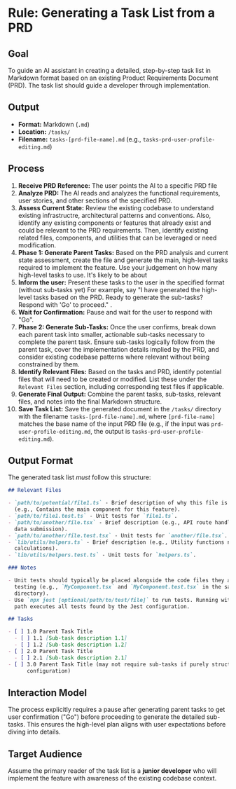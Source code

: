 # Rule: Generating a Task List from a PRD

## Goal

To guide an AI assistant in creating a detailed, step-by-step task list in
Markdown format based on an existing Product Requirements Document (PRD). The
task list should guide a developer through implementation.

## Output

- **Format:** Markdown (`.md`)
- **Location:** `/tasks/`
- **Filename:** `tasks-[prd-file-name].md` (e.g.,
  `tasks-prd-user-profile-editing.md`)

## Process

1.  **Receive PRD Reference:** The user points the AI to a specific PRD file
2.  **Analyze PRD:** The AI reads and analyzes the functional requirements, user
    stories, and other sections of the specified PRD.
3.  **Assess Current State:** Review the existing codebase to understand
    existing infrastructre, architectural patterns and conventions. Also,
    identify any existing components or features that already exist and could be
    relevant to the PRD requirements. Then, identify existing related files,
    components, and utilities that can be leveraged or need modification.
4.  **Phase 1: Generate Parent Tasks:** Based on the PRD analysis and current
    state assessment, create the file and generate the main, high-level tasks
    required to implement the feature. Use your judgement on how many high-level
    tasks to use. It's likely to be about
5.  **Inform the user:** Present these tasks to the user in the specified format
    (without sub-tasks yet) For example, say "I have generated the high-level
    tasks based on the PRD. Ready to generate the sub-tasks? Respond with 'Go'
    to proceed." .
6.  **Wait for Confirmation:** Pause and wait for the user to respond with "Go".
7.  **Phase 2: Generate Sub-Tasks:** Once the user confirms, break down each
    parent task into smaller, actionable sub-tasks necessary to complete the
    parent task. Ensure sub-tasks logically follow from the parent task, cover
    the implementation details implied by the PRD, and consider existing
    codebase patterns where relevant without being constrained by them.
8.  **Identify Relevant Files:** Based on the tasks and PRD, identify potential
    files that will need to be created or modified. List these under the
    `Relevant Files` section, including corresponding test files if applicable.
9.  **Generate Final Output:** Combine the parent tasks, sub-tasks, relevant
    files, and notes into the final Markdown structure.
10. **Save Task List:** Save the generated document in the `/tasks/` directory
    with the filename `tasks-[prd-file-name].md`, where `[prd-file-name]`
    matches the base name of the input PRD file (e.g., if the input was
    `prd-user-profile-editing.md`, the output is
    `tasks-prd-user-profile-editing.md`).

## Output Format

The generated task list _must_ follow this structure:

```markdown
## Relevant Files

- `path/to/potential/file1.ts` - Brief description of why this file is relevant
  (e.g., Contains the main component for this feature).
- `path/to/file1.test.ts` - Unit tests for `file1.ts`.
- `path/to/another/file.tsx` - Brief description (e.g., API route handler for
  data submission).
- `path/to/another/file.test.tsx` - Unit tests for `another/file.tsx`.
- `lib/utils/helpers.ts` - Brief description (e.g., Utility functions needed for
  calculations).
- `lib/utils/helpers.test.ts` - Unit tests for `helpers.ts`.

### Notes

- Unit tests should typically be placed alongside the code files they are
  testing (e.g., `MyComponent.tsx` and `MyComponent.test.tsx` in the same
  directory).
- Use `npx jest [optional/path/to/test/file]` to run tests. Running without a
  path executes all tests found by the Jest configuration.

## Tasks

- [ ] 1.0 Parent Task Title
  - [ ] 1.1 [Sub-task description 1.1]
  - [ ] 1.2 [Sub-task description 1.2]
- [ ] 2.0 Parent Task Title
  - [ ] 2.1 [Sub-task description 2.1]
- [ ] 3.0 Parent Task Title (may not require sub-tasks if purely structural or
      configuration)
```

## Interaction Model

The process explicitly requires a pause after generating parent tasks to get
user confirmation ("Go") before proceeding to generate the detailed sub-tasks.
This ensures the high-level plan aligns with user expectations before diving
into details.

## Target Audience

Assume the primary reader of the task list is a **junior developer** who will
implement the feature with awareness of the existing codebase context.
